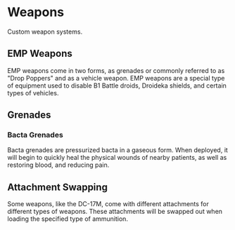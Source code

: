 # Weapons
Custom weapon systems.


## EMP Weapons
EMP weapons come in two forms, as grenades or commonly referred to as "Drop Poppers" and as a vehicle weapon. EMP weapons are a special type of equipment used to disable B1 Battle droids, Droideka shields, and certain types of vehicles.

## Grenades
### Bacta Grenades
Bacta grenades are pressurized bacta in a gaseous form. When deployed, it will begin to quickly heal the physical wounds of nearby patients, as well as restoring blood, and reducing pain.

## Attachment Swapping
Some weapons, like the DC-17M, come with different attachments for different types of weapons. These attachments will be swapped out when loading the specified type of ammunition.